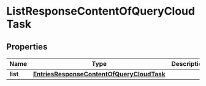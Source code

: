 
# ListResponseContentOfQueryCloudTask

## Properties
Name | Type | Description | Notes
------------ | ------------- | ------------- | -------------
**list** | [**EntriesResponseContentOfQueryCloudTask**](EntriesResponseContentOfQueryCloudTask.md) |  |  [optional]



